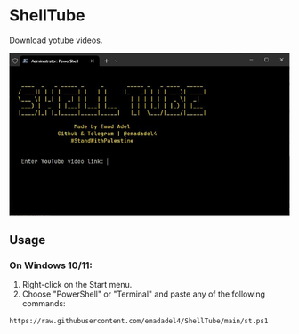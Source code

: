 # ShellTube
 Download yotube videos.

 <p>
  <p align="center">
    <img src="https://raw.githubusercontent.com/emadadel4/ShellTube/main/demo.jpg" alt="ShellTube" style="max-width: 100%;">
</p>

## Usage

<h3>On Windows 10/11:</h3>
<ol>
<li>Right-click on the Start menu.</li>
<li>Choose "PowerShell" or "Terminal" and paste any of the following commands:</li>
</ol>

 <pre><code>https://raw.githubusercontent.com/emadadel4/ShellTube/main/st.ps1</code></pre>


